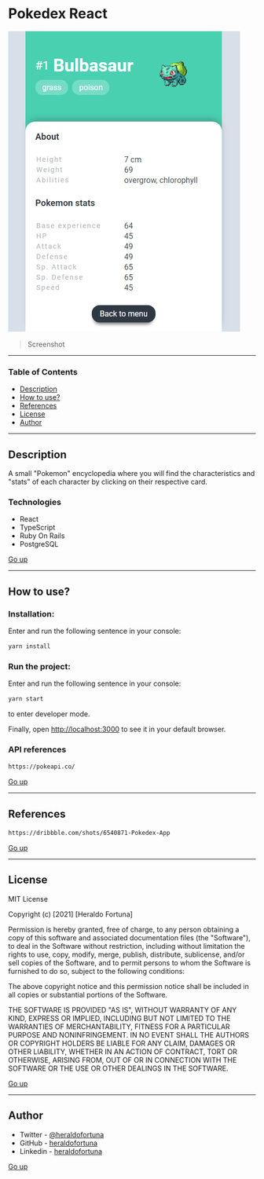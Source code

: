 # Pokedex React

![Project Image](duna-frontend/src/assets/project-image.PNG)

> Screenshot

---

### Table of Contents

- [Description](#description)
- [How to use?](#how-to-use-?)
- [References](#references)
- [License](#license)
- [Author](#author)

---

## Description

A small "Pokemon" encyclopedia where you will find the characteristics and "stats" of each character by clicking on their respective card.

### Technologies

- React
- TypeScript
- Ruby On Rails
- PostgreSQL

[Go up](#pokedex-react)

---

## How to use?

### Installation:

Enter and run the following sentence in your console:

```html
yarn install
```

### Run the project:

Enter and run the following sentence in your console:

```html
yarn start
```

to enter developer mode.

Finally, open [http://localhost:3000](http://localhost:3000) to see it in your default browser.

### API references

```html
https://pokeapi.co/
```

[Go up](#pokedex-react)

---

## References

```html
https://dribbble.com/shots/6540871-Pokedex-App
```

[Go up](#pokedex-react)

---

## License

MIT License

Copyright (c) [2021] [Heraldo Fortuna]

Permission is hereby granted, free of charge, to any person obtaining a copy
of this software and associated documentation files (the "Software"), to deal
in the Software without restriction, including without limitation the rights
to use, copy, modify, merge, publish, distribute, sublicense, and/or sell
copies of the Software, and to permit persons to whom the Software is
furnished to do so, subject to the following conditions:

The above copyright notice and this permission notice shall be included in all
copies or substantial portions of the Software.

THE SOFTWARE IS PROVIDED "AS IS", WITHOUT WARRANTY OF ANY KIND, EXPRESS OR
IMPLIED, INCLUDING BUT NOT LIMITED TO THE WARRANTIES OF MERCHANTABILITY,
FITNESS FOR A PARTICULAR PURPOSE AND NONINFRINGEMENT. IN NO EVENT SHALL THE
AUTHORS OR COPYRIGHT HOLDERS BE LIABLE FOR ANY CLAIM, DAMAGES OR OTHER
LIABILITY, WHETHER IN AN ACTION OF CONTRACT, TORT OR OTHERWISE, ARISING FROM,
OUT OF OR IN CONNECTION WITH THE SOFTWARE OR THE USE OR OTHER DEALINGS IN THE
SOFTWARE.

[Go up](#pokedex-react)

---

## Author

- Twitter - [@heraldofortuna](https://twitter.com/heraldofortuna)
- GitHub - [heraldofortuna](https://github.com/heraldofortuna)
- Linkedin - [heraldofortuna](https://www.linkedin.com/in/heraldo-fortuna/)

[Go up](#pokedex-react)

